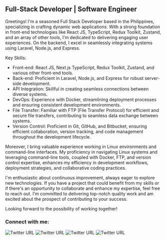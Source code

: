 ## Full-Stack Developer | Software Engineer

Greetings! I'm a seasoned Full Stack Developer based in the Philippines, specializing in crafting dynamic web applications. With a strong foundation in front-end technologies like React JS, TypeScript, Redux Toolkit, Zustand, and an array of other tools, I'm dedicated to delivering engaging user experiences. On the backend, I excel in seamlessly integrating systems using Laravel, Node.js, and Express.

Key Skills:

- Front-end: React JS, Next.js TypeScript, Redux Toolkit, Zustand, and various other front-end tools.
- Back-end: Proficient in Laravel, Node.js, and Express for robust server-side development.
- API Integration: Skillful in creating seamless connections between diverse systems.
- DevOps: Experience with Docker, streamlining deployment processes and ensuring consistent development environments.
- File Transfer: Familiar with FTP (File Transfer Protocol) for efficient and secure file transfers, contributing to seamless data exchange between systems.
- Version Control: Proficient in Git, GitHub, and Bitbucket, ensuring efficient collaboration, version tracking, and code management throughout the development lifecycle.

Moreover, I bring valuable experience working in Linux environments and command-line interfaces. My proficiency in navigating Linux systems and leveraging command-line tools, coupled with Docker, FTP, and version control expertise, enhances my efficiency in development workflows, deployment strategies, and collaborative coding practices.

I'm enthusiastic about continuous improvement, always eager to explore new technologies. If you have a project that could benefit from my skills or if there's an opportunity to collaborate and enhance my expertise, feel free to reach out. I'm committed to delivering top-notch quality work and am excited about the prospect of contributing to your success.

Looking forward to the possibility of working together!



### Connect with me: 

![Twitter URL](https://img.shields.io/twitter/url?label=gmail&logo=gmail&style=social&url=https%3A%2F%2Fwww.twitter.com)
![Twitter URL](https://img.shields.io/twitter/url?label=Twitter&logo=twitter&style=social&url=https%3A%2F%2Fwww.twitter.com)
![Twitter URL](https://img.shields.io/twitter/url?color=blue&label=YouTube&logo=Youtube&style=social&url=https%3A%2F%2Fwww.linkedin.com%2F)
![Twitter URL](https://img.shields.io/twitter/url?color=blue&label=LinkedIn&logo=LinkedIn&style=social&url=https%3A%2F%2Fwww.linkedin.com%2F)
<!--
### Technologies used


[<img align="left" alt="CSS3" width="26px" src="https://raw.githubusercontent.com/github/explore/80688e429a7d4ef2fca1e82350fe8e3517d3494d/topics/flutter/flutter.png" />][cssplaylist]
[<img align="left" alt="Gatsby" width="26px" src="https://raw.githubusercontent.com/github/explore/e94815998e4e0713912fed477a1f346ec04c3da2/topics/dart/dart.png" />][webdevplaylist]
[<img align="left" alt="Terminal" width="26px" src="https://raw.githubusercontent.com/github/explore/80688e429a7d4ef2fca1e82350fe8e3517d3494d/topics/firebase/firebase.png" />][webdevplaylist]
[<img align="left" alt="GraphQL" width="26px" src="https://raw.githubusercontent.com/github/explore/80688e429a7d4ef2fca1e82350fe8e3517d3494d/topics/graphql/graphql.png" />][webdevplaylist]
[<img align="left" alt="JavaScript" width="26px" src="https://raw.githubusercontent.com/github/explore/80688e429a7d4ef2fca1e82350fe8e3517d3494d/topics/html/html.png" />][jsplaylist]
[<img align="left" alt="JavaScript" width="26px" src="https://raw.githubusercontent.com/github/explore/80688e429a7d4ef2fca1e82350fe8e3517d3494d/topics/css/css.png" />][jsplaylist]
[<img align="left" alt="JavaScript" width="26px" src="https://raw.githubusercontent.com/github/explore/80688e429a7d4ef2fca1e82350fe8e3517d3494d/topics/javascript/javascript.png" />][jsplaylist]
[<img align="left" alt="JavaScript" width="26px" src="https://raw.githubusercontent.com/github/explore/80688e429a7d4ef2fca1e82350fe8e3517d3494d/topics/php/php.png" />][jsplaylist]
[<img align="left" alt="JavaScript" width="26px" src="https://raw.githubusercontent.com/github/explore/80688e429a7d4ef2fca1e82350fe8e3517d3494d/topics/laravel/laravel.png" />][jsplaylist]
[<img align="left" alt="SQL" width="26px" src="https://raw.githubusercontent.com/github/explore/80688e429a7d4ef2fca1e82350fe8e3517d3494d/topics/sql/sql.png" />][webdevplaylist]
[<img align="left" alt="MySQL" width="26px" src="https://raw.githubusercontent.com/github/explore/80688e429a7d4ef2fca1e82350fe8e3517d3494d/topics/mysql/mysql.png" />][webdevplaylist]
[<img align="left" alt="MySQL" width="26px" src="https://raw.githubusercontent.com/github/explore/80688e429a7d4ef2fca1e82350fe8e3517d3494d/topics/android/android.png" />][webdevplaylist]
[<img align="left" alt="MySQL" width="26px" src="https://raw.githubusercontent.com/github/explore/80688e429a7d4ef2fca1e82350fe8e3517d3494d/topics/ios/ios.png" />][webdevplaylist]
-->
<br />
<br />
<br />
<!--
<img align="left" src="https://github-readme-stats.vercel.app/api?username=lucmanroyjohairi"/>
<img align="left" src="https://github-readme-stats.vercel.app/api/top-langs/?username=lucmanroyjohairi&layout=compact" />
-->


[gmail]: https://mail.google.com/
[twitter]: https://twitter.com
[youtube]: https://youtube.com
[instagram]: https://instagram.com
[linkedin]: [https://linkedin.com](https://www.linkedin.com/in/royjohairilucman/)
[webdevplaylist]: https://www.youtube.com
[cssplaylist]: https://www.youtube.com
[jsplaylist]: https://www.youtube.com


